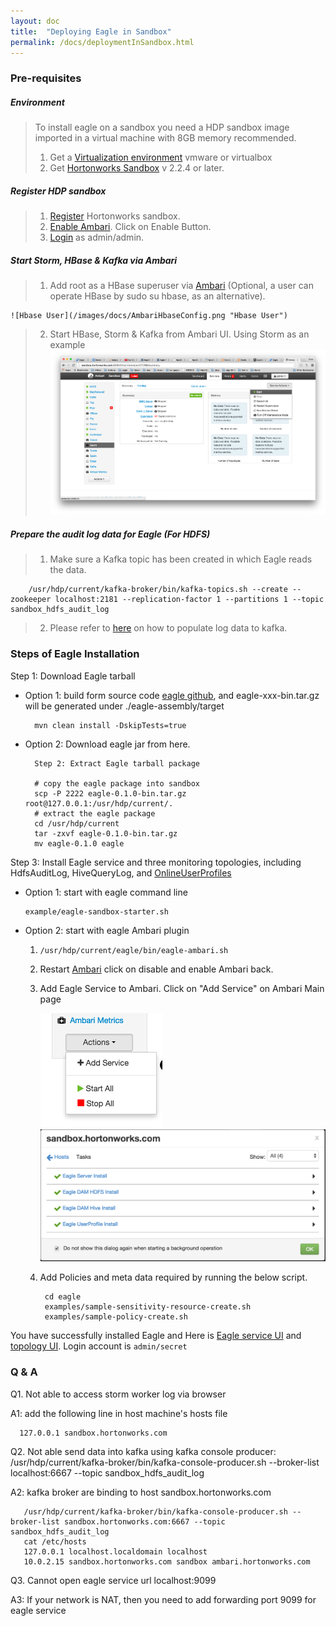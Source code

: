 ```yaml
---
layout: doc
title:  "Deploying Eagle in Sandbox"
permalink: /docs/deploymentInSandbox.html
---
```


### Pre-requisites

##### Environment
> To install eagle on a sandbox you need a HDP sandbox image imported in a virtual machine with 8GB memory recommended.
>
> 1. Get a [Virtualization environment](http://hortonworks.com/products/hortonworks-sandbox/#install) vmware or virtualbox 
> 2. Get [Hortonworks Sandbox](http://hortonworks.com/products/hortonworks-sandbox/#install) v 2.2.4 or later.

##### Register HDP sandbox
> 1. [Register](http://127.0.0.1:8888/) Hortonworks sandbox.
> 2. [Enable Ambari](http://127.0.0.1:8000/). Click on Enable Button.
> 3. [Login](http://127.0.0.1:8080) as admin/admin.

##### Start Storm, HBase & Kafka via Ambari
> 1. Add root as a HBase superuser via [Ambari](http://127.0.0.1:8080/#/main/services/HBASE/configs) (Optional, a user can operate HBase by sudo su hbase, as an alternative).
>
    ![Hbase User](/images/docs/AmbariHbaseConfig.png "Hbase User")
> 2. Start HBase, Storm & Kafka from Ambari UI. Using Storm as an example
![Restart Services](/images/docs/startStorm.png "Services")

##### Prepare the audit log data for Eagle (For HDFS)
> 1. Make sure a Kafka topic has been created in which Eagle reads the data.
>
        /usr/hdp/current/kafka-broker/bin/kafka-topics.sh --create --zookeeper localhost:2181 --replication-factor 1 --partitions 1 --topic sandbox_hdfs_audit_log
> 2. Please refer to [here](/docs/importHDFSAuditLog.html) on how to populate log data to kafka.

### Steps of Eagle Installation

Step 1: Download Eagle tarball

* Option 1: build form source code [eagle github](https://github.xyz.com/eagle/eagle/tree/release1.0), and eagle-xxx-bin.tar.gz will be generated under ./eagle-assembly/target

        mvn clean install -DskipTests=true

* Option 2: Download eagle jar from here.

        Step 2: Extract Eagle tarball package

        # copy the eagle package into sandbox
        scp -P 2222 eagle-0.1.0-bin.tar.gz root@127.0.0.1:/usr/hdp/current/.
        # extract the eagle package
        cd /usr/hdp/current
        tar -zxvf eagle-0.1.0-bin.tar.gz
        mv eagle-0.1.0 eagle

Step 3: Install Eagle service and three monitoring topologies, including HdfsAuditLog, HiveQueryLog, and [OnlineUserProfiles](/docs/onlineUserProfiles.html)

* Option 1: start with eagle command line

      example/eagle-sandbox-starter.sh

* Option 2: start with eagle Ambari plugin

    1. `/usr/hdp/current/eagle/bin/eagle-ambari.sh`

    2. Restart [Ambari](http://127.0.0.1:8000/) click on disable and enable Ambari back.

    3. Add Eagle Service to Ambari. Click on "Add Service" on Ambari Main page

        ![AddService](/images/docs/AddService.png "AddService")
        ![Eagle Services](/images/docs/EagleServiceSuccess.png "Eagle Services")

    4. Add Policies and meta data required by running the below script.

            cd eagle
            examples/sample-sensitivity-resource-create.sh
            examples/sample-policy-create.sh

You have successfully installed Eagle and Here is [Eagle service UI](http://sandbox.hortonworks.com:9099/eagle-service) and [topology UI](http://sandbox.hortonworks.com:8744).
Login account is `admin/secret`

### **Q & A**

Q1. Not able to access storm worker log via browser

A1: add the following line in host machine's hosts file

      127.0.0.1 sandbox.hortonworks.com

Q2. Not able send data into kafka using kafka console producer: /usr/hdp/current/kafka-broker/bin/kafka-console-producer.sh --broker-list localhost:6667 --topic sandbox_hdfs_audit_log

A2: kafka broker are binding to host sandbox.hortonworks.com

       /usr/hdp/current/kafka-broker/bin/kafka-console-producer.sh --broker-list sandbox.hortonworks.com:6667 --topic sandbox_hdfs_audit_log
       cat /etc/hosts
       127.0.0.1 localhost.localdomain localhost
       10.0.2.15 sandbox.hortonworks.com sandbox ambari.hortonworks.com

Q3. Cannot open eagle service url localhost:9099

A3: If your network is NAT, then you need to add forwarding port 9099 for eagle service

